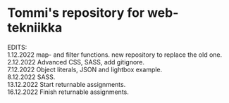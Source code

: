 # Tommi's repository for web-tekniikka
EDITS:<br>
1.12.2022 map- and filter functions. new repository to replace the old one. <br>
2.12.2022 Advanced CSS, SASS, add gitignore. <br>
7.12.2022 Object literals, JSON and lightbox example. <br>
8.12.2022 SASS. <br>
13.12.2022 Start returnable assignments. <br>
16.12.2022 Finish returnable assignments.
